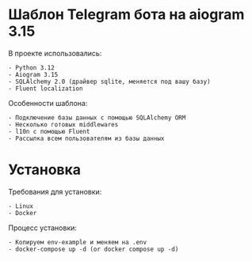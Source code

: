 # Шаблон Telegram бота на aiogram 3.15

В проекте использовались:

    - Python 3.12
    - Aiogram 3.15
    - SQLAlchemy 2.0 (драйвер sqlite, меняется под вашу базу)
    - Fluent localization

Особенности шаблона:

    - Подключение базы данных с помощью SQLAlchemy ORM
    - Несколько готовых middlewares
    - l10n с помощью Fluent
    - Рассылка всем пользователям из базы данных  

# Установка

Требования для установки:

    - Linux
    - Docker

Процесс установки:
    
    - Копируем env-example и меняем на .env
    - docker-compose up -d (or docker compose up -d)
